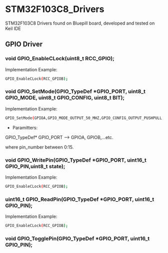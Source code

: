 # STM32F103C8_Drivers
STM32F103C8 Drivers found on Bluepill board, developed and tested on Keil IDE

## GPIO Driver 

### void GPIO_EnableCLock(uint8_t RCC_GPIO);
Implementation Example:
```sh
GPIO_EnableCLock(RCC_GPIOB);
```

### void GPIO_SetMode(GPIO_TypeDef *GPIO_PORT, uint8_t GPIO_MODE, uint8_t GPIO_CONFIG, uint8_t BIT);
Implementation Example:
```sh
GPIO_SetMode(GPIOA,GPIO_MODE_OUTPUT_50_MHZ,GPIO_CONFIG_OUTPUT_PUSHPULL,pin_number);
```
* Paramitters:

GPIO_TypeDef* GPIO_PORT --> GPIOA, GPIOB,...etc.

where pin_number between 0:15. 
	

### void GPIO_WritePin(GPIO_TypeDef *GPIO_PORT, uint16_t GPIO_PIN,uint8_t state);
Implementation Example:
```sh
GPIO_EnableCLock(RCC_GPIOB);
```

### uint16_t GPIO_ReadPin(GPIO_TypeDef *GPIO_PORT, uint16_t GPIO_PIN);
Implementation Example:
```sh
GPIO_EnableCLock(RCC_GPIOB);
```

### void GPIO_TogglePin(GPIO_TypeDef *GPIO_PORT, uint16_t GPIO_PIN);
